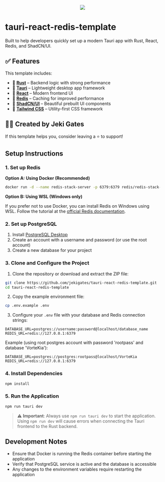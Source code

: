 <p align="center"><img src="https://i.imgur.com/Efleeiz_d.webp?maxwidth=760&fidelity=grand"></p>

# tauri-react-redis-template  

Built to help developers quickly set up a modern Tauri app with Rust, React, Redis, and ShadCN/UI.  

## ✅ Features  
This template includes:  

- 🔹 **[Rust](https://www.rust-lang.org/)** – Backend logic with strong performance  
- 🔹 **[Tauri](https://tauri.app/)** – Lightweight desktop app framework  
- 🔹 **[React](https://react.dev/)** – Modern frontend UI  
- 🔹 **[Redis](https://redis.io/)** – Caching for improved performance  
- 🔹 **[ShadCN/UI](https://ui.shadcn.com/)** – Beautiful prebuilt UI components  
- 🔹 **[Tailwind CSS](https://tailwindcss.com/)** – Utility-first CSS framework  

## 👨‍💻 Created by Jeki Gates  
If this template helps you, consider leaving a ⭐ to support!  

## Setup Instructions

### 1. Set up Redis

**Option A: Using Docker (Recommended)**

```bash
docker run -d --name redis-stack-server -p 6379:6379 redis/redis-stack-server:latest
```

**Option B: Using WSL (Windows only)**

If you prefer not to use Docker, you can install Redis on Windows using WSL. Follow the tutorial at the [official Redis documentation](https://redis.io/docs/latest/operate/oss_and_stack/install/install-redis/install-redis-on-windows/).

### 2. Set up PostgreSQL

1. Install [PostgreSQL Desktop](https://www.postgresql.org/download/)
2. Create an account with a username and password (or use the root account)
3. Create a new database for your project

### 3. Clone and Configure the Project

1. Clone the repository or download and extract the ZIP file:

```bash
git clone https://github.com/jekigates/tauri-react-redis-template.git
cd tauri-react-redis-template
```

2. Copy the example environment file:

```bash
cp .env.example .env
```

3. Configure your `.env` file with your database and Redis connection strings:

```
DATABASE_URL=postgres://username:password@localhost/database_name
REDIS_URL=redis://127.0.0.1:6379
```

Example (using root postgres account with password 'rootpass' and database 'VorteKia'):

```
DATABASE_URL=postgres://postgres:rootpass@localhost/VorteKia
REDIS_URL=redis://127.0.0.1:6379
```

### 4. Install Dependencies

```bash
npm install
```

### 5. Run the Application

```bash
npm run tauri dev
```

> ⚠️ **Important**: Always use `npm run tauri dev` to start the application. Using `npm run dev` will cause errors when connecting the Tauri frontend to the Rust backend.

## Development Notes

- Ensure that Docker is running the Redis container before starting the application
- Verify that PostgreSQL service is active and the database is accessible
- Any changes to the environment variables require restarting the application
